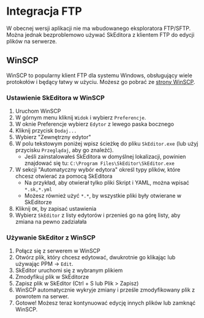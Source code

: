 ﻿---
prev:
   text: 'Pierwsze kroki - Instalacja'
   link: '/pl-PL/first-steps/installation'
next: 
   text: 'Korzystanie - Eksperymenty'
   link: '/pl-PL/usage/experiments'
---

# Integracja FTP

W obecnej wersji aplikacji nie ma wbudowanego eksploratora FTP/SFTP.
Można jednak bezproblemowo używać SkEditora z klientem FTP do edycji plików na serwerze.

## WinSCP

WinSCP to popularny klient FTP dla systemu Windows, obsługujący wiele protokołów i będący łatwy w użyciu.
Możesz go pobrać ze [strony WinSCP](https://winscp.net/eng/download.php).

### Ustawienie SkEditora w WinSCP

1. Uruchom WinSCP
2. W górnym menu kliknij `Widok` i wybierz `Preferencje`.
3. W oknie Preferencje wybierz `Edytor` z lewego paska bocznego
4. Kliknij przycisk `Dodaj...`
5. Wybierz "Zewnętrzny edytor"
6. W polu tekstowym poniżej wpisz ścieżkę do pliku `SkEditor.exe` (lub użyj przycisku `Przeglądaj`, aby go znaleźć).
    - Jeśli zainstalowałeś SkEditora w domyślnej lokalizacji, powinien znajdować się tu: `C:\Program Files\SkEditor\SkEditor.exe`
7. W sekcji "Automatyczny wybór edytora" określ typy plików, które chcesz otwierać za pomocą SkEditora
    - Na przykład, aby otwierał tylko pliki Skript i YAML, można wpisać `*.sk,*.yml`
    - Możesz również użyć `*.*`, by wszystkie pliki były otwierane w SkEditorze
8. Kliknij `OK`, by zapisać ustawienia
9. Wybierz `SkEditor` z listy edytorów i przenieś go na górę listy, aby zmiana na pewno zadziałała

### Używanie SkEditor z WinSCP

1. Połącz się z serwerem w WinSCP
2. Otwórz plik, który chcesz edytować, dwukrotnie go klikając lub używając PPM -> `Edit`.
3. SkEditor uruchomi się z wybranym plikiem
4. Zmodyfikuj plik w SkEditorze
5. Zapisz plik w SkEditor (Ctrl + S lub Plik > Zapisz)
6. WinSCP automatycznie wykryje zmiany i prześle zmodyfikowany plik z powrotem na serwer.
7. Gotowe! Możesz teraz kontynuować edycję innych plików lub zamknąć WinSCP.